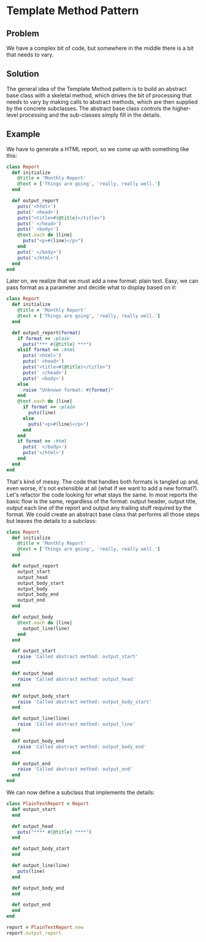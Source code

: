 # Template Method Pattern

## Problem
We have a complex bit of code, but somewhere in the middle there is a bit that needs to vary.

## Solution
The general idea of the Template Method pattern is to build an abstract base class with a skeletal method, which drives the bit of processing that needs to vary by making calls to abstract methods, which are then supplied by the concrete subclasses. The abstract base class controls the higher-level processing and the sub-classes simply fill in the details.

## Example

We have to generate a HTML report, so we come up with something like this:

```ruby
class Report
  def initialize
    @title = 'Monthly Report'
    @text = ['Things are going', 'really, really well.']
  end

  def output_report
    puts('<html>')
    puts(' <head>')
    puts("<title>#{@title}</title>")
    puts(' </head>')
    puts(' <body>')
    @text.each do |line|
      puts("<p>#{line}</p>")
    end
    puts(' </body>')
    puts('</html>')
  end
end
```

Later on, we realize that we must add a new format: plain text. Easy, we can pass format as a parameter and decide what to display based on it:

```ruby
class Report
  def initialize
    @title = 'Monthly Report'
    @text = ['Things are going', 'really, really well.']
  end

  def output_report(format)
    if format == :plain
      puts("*** #{@title} ***")
    elsif format == :html
      puts('<html>')
      puts(' <head>')
      puts("<title>#{@title}</title>")
      puts(' </head>')
      puts(' <body>')
    else
      raise "Unknown format: #{format}"
    end
    @text.each do |line|
      if format == :plain
        puts(line)
      else
        puts("<p>#{line}</p>")
      end
    end
    if format == :html
      puts(' </body>')
      puts('</html>')
    end
  end
end
```

That's kind of messy. The code that handles both formats is tangled up and, even worse, it's not extensible at all (what if we want to add a new format?). Let's refactor the code looking for what stays the same. In most reports the basic flow is the same, regardless of the format: output header, output title, output each line of the report and output any trailing stuff required by the format. We could create an abstract base class that performs all those steps but leaves the details to a subclass:

```ruby
class Report
  def initialize
    @title = 'Monthly Report'
    @text = ['Things are going', 'really, really well.']
  end

  def output_report
    output_start
    output_head
    output_body_start
    output_body
    output_body_end
    output_end
  end

  def output_body
    @text.each do |line|
      output_line(line)
    end
  end

  def output_start
    raise 'Called abstract method: output_start'
  end

  def output_head
    raise 'Called abstract method: output_head'
  end

  def output_body_start
    raise 'Called abstract method: output_body_start'
  end

  def output_line(line)
    raise 'Called abstract method: output_line'
  end

  def output_body_end
    raise 'Called abstract method: output_body_end'
  end

  def output_end
    raise 'Called abstract method: output_end'
  end
end
```

We can now define a subclass that implements the details:

```ruby
class PlainTextReport < Report
  def output_start
  end

  def output_head
    puts("**** #{@title} ****")
  end

  def output_body_start
  end

  def output_line(line)
    puts(line)
  end

  def output_body_end
  end

  def output_end
  end
end
```

```ruby
report = PlainTextReport.new
report.output_report
```
